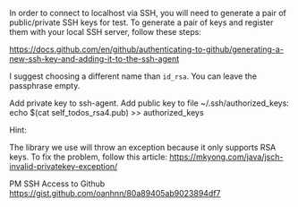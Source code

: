 In order to connect to localhost via SSH, you will need to generate a pair of public/private SSH keys for test. 
To generate a pair of keys and register them with your local SSH server, follow these steps:

https://docs.github.com/en/github/authenticating-to-github/generating-a-new-ssh-key-and-adding-it-to-the-ssh-agent

I suggest choosing a different name than ``id_rsa``. You can leave the passphrase empty.

Add private key to ssh-agent.
Add public key to file ~/.ssh/authorized_keys: echo $(cat self_todos_rsa4.pub) >> authorized_keys

Hint:

The library we use will throw an exception because it only supports RSA keys. To fix the problem, follow this article:
https://mkyong.com/java/jsch-invalid-privatekey-exception/


PM SSH Access to Github https://gist.github.com/oanhnn/80a89405ab9023894df7
